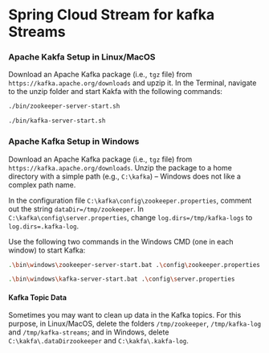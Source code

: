 # Spring Cloud Stream for kafka Streams

### Apache Kakfa Setup in Linux/MacOS
Download an Apache Kafka package (i.e., `tgz` file) from `https://kafka.apache.org/downloads` and upzip it.
In the Terminal, navigate to the unzip folder and start Kakfa with the following commands:
```bash
./bin/zookeeper-server-start.sh
```
```bash
./bin/kafka-server-start.sh
```

### Apache Kafka Setup in Windows 
Download an Apache Kafka package (i.e., `tgz` file) from `https://kafka.apache.org/downloads`.
Unzip the package to a home directory with a simple path (e.g., `C:\kafka`) &ndash; 
Windows does not like a complex path name. 

In the configuration file `C:\kafka\config\zookeeper.properties`, comment out the string `dataDir=/tmp/zookeeper`. In `C:\kafka\config\server.properties`, change `log.dirs=/tmp/kafka-logs` to `log.dirs=.kafka-log`.

Use the following two commands in the Windows CMD (one in each window) to start Kafka:
```bash
.\bin\windows\zookeeper-server-start.bat .\config\zookeeper.properties
```
```bash
.\bin\windows\kafka-server-start.bat .\config\server.properties
```

#### Kafka Topic Data
Sometimes you may want to clean up data in the Kafka topics. For this purpose, in Linux/MacOS, delete the folders `/tmp/zookeeper`, `/tmp/kafka-log` and `/tmp/kafka-streams`; and in Windows, delete `C:\kakfa\.dataDirzookeeper` and `C:\kakfa\.kakfa-log`.

